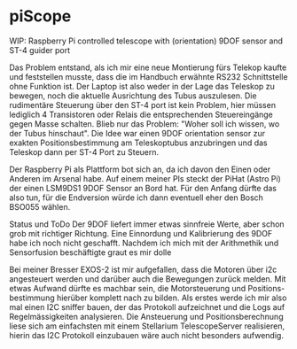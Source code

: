 # piScope
WIP: Raspberry Pi controlled telescope with (orientation) 9DOF sensor and ST-4 guider port

Das Problem entstand, als ich mir eine neue Montierung fürs Telekop kaufte und feststellen musste, dass
die im Handbuch erwähnte RS232 Schnittstelle ohne Funktion ist. Der Laptop ist also weder in der Lage
das Teleskop zu bewegen, noch die aktuelle Ausrichtung des Tubus auszulesen. Die rudimentäre Steuerung
über den ST-4 port ist kein Problem, hier müssen lediglich 4 Transistoren oder Relais die entsprechenden
Steuereingänge gegen Masse schalten. Blieb nur das Problem: "Woher soll ich wissen, wo der Tubus hinschaut".
Die Idee war einen 9DOF orientation sensor zur exakten Positionsbestimmung am Teleskoptubus anzubringen
und das Teleskop dann per ST-4 Port zu Steuern.

Der Raspberry Pi als Plattform bot sich an, da ich davon den Einen oder Anderen im Arsenal habe. Auf einem
meiner PIs steckt der PiHat (Astro Pi) der einen LSM9DS1 9DOF Sensor an Bord hat. Für den Anfang dürfte das
also tun, für die Endversion würde ich dann eventuell eher den Bosch BSO055 wählen.

Status und ToDo
Der 9DOF liefert immer etwas sinnfreie Werte, aber schon grob mit richtiger Richtung.
Eine Einnordung und Kalibrierung des 9DOF habe ich noch nicht geschafft.
Nachdem ich mich mit der Arithmethik und Sensorfusion beschäftigte graut es mir dolle

Bei meiner Bresser EXOS-2 ist mir aufgefallen, dass die Motoren über i2c angesteuert werden und darüber auch
die Bewegungen zurück melden. Mit etwas Aufwand dürfte es machbar sein, die Motorsteuerung und Positions-
bestimmung hierüber komplett nach zu bilden. Als erstes werde ich mir also mal einen I2C sniffer bauen, der
das Protokoll aufzeichnet und die Logs auf Regelmässigkeiten analysieren. Die Ansteuerung und Positionsberechnung
liese sich am einfachsten mit einem Stellarium TelescopeServer realisieren, hierin das I2C Protokoll einzubauen
wäre auch nicht besonders aufwendig.
